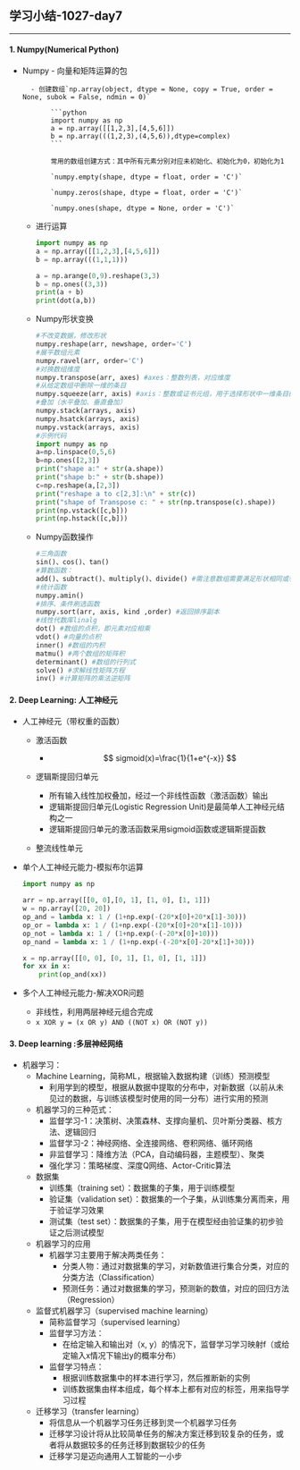 ## 学习小结-1027-day7
---

#### 1. Numpy(Numerical Python)

   - Numpy - 向量和矩阵运算的包

           - 创建数组`np.array(object, dtype = None, copy = True, order = None, subok = False, ndmin = 0)`

                ```python
                import numpy as np
                a = np.array([[1,2,3],[4,5,6]])
                b = np.array(((1,2,3),(4,5,6)),dtype=complex)
                ```

                常用的数组创建方式：其中所有元素分别对应未初始化、初始化为0，初始化为1

                `numpy.empty(shape, dtype = float, order = 'C')`

                `numpy.zeros(shape, dtype = float, order = 'C')`

                `numpy.ones(shape, dtype = None, order = 'C')`

        - 进行运算

             ```python
             import numpy as np
             a = np.array([[1,2,3],[4,5,6]])
             b = np.array(((1,1,1)))
             
             a = np.arange(0,9).reshape(3,3)
             b = np.ones((3,3))
             print(a + b)
             print(dot(a,b))
             ```

        - Numpy形状变换

             ```python
             #不改变数据，修改形状
             numpy.reshape(arr, newshape, order='C')
             #展平数组元素
             numpy.ravel(arr, order='C')
             #对换数组维度
             numpy.transpose(arr, axes) #axes：整数列表，对应维度
             #从给定数组中删除一维的条目
             numpy.squeeze(arr, axis) #axis：整数或证书元组，用于选择形状中一维条目的子集
             #叠加（水平叠加、垂直叠加）
             numpy.stack(arrays, axis)
             numpy.hsatck(arrays, axis)
             numpy.vstack(arrays, axis)
             #示例代码
             import numpy as np
             a=np.linspace(0,5,6)
             b=np.ones([2,3])
             print("shape a:" + str(a.shape))
             print("shape b:" + str(b.shape))
             c=np.reshape(a,[2,3])
             print("reshape a to c[2,3]:\n" + str(c))
             print("shape of Transpose c: " + str(np.transpose(c).shape))
             print(np.vstack([c,b]))
             print(np.hstack([c,b]))
             ```

        - Numpy函数操作

             ```python
             #三角函数
             sin()、cos()、tan()
             #算数函数：
             add()、subtract()、multiply()、divide() #需注意数组需要满足形状相同或者如何广播规则
             #统计函数
             numpy.amin()
             #排序、条件刷选函数
             numpy.sort(arr, axis, kind ,order) #返回排序副本
             #线性代数库linalg
             dot() #数组的点积，即元素对应相乘
             vdot() #向量的点积
             inner() #数组的内积
             matmu() #两个数组的矩阵积
             determinant() #数组的行列式
             solve() #求解线性矩阵方程
             inv() #计算矩阵的乘法逆矩阵
             ```

#### 2. Deep Learning: 人工神经元

 - 人工神经元（带权重的函数）

     - 激活函数
        
        - $$
           sigmoid(x)=\frac{1}{1+e^{-x}}
           $$
        
     - 逻辑斯提回归单元

         - 所有输入线性加权叠加，经过一个非线性函数（激活函数）输出
         - 逻辑斯提回归单元(Logistic Regression Unit)是最简单人工神经元结构之一
         - 逻辑斯提回归单元的激活函数采用sigmoid函数或逻辑斯提函数

     - 整流线性单元

 - 单个人工神经元能力-模拟布尔运算

    ```python
    import numpy as np
    
    arr = np.array([[0, 0],[0, 1], [1, 0], [1, 1]])
    w = np.array([20, 20])
    op_and = lambda x: 1 / (1+np.exp(-(20*x[0]+20*x[1]-30)))
    op_or = lambda x: 1 / (1+np.exp(-(20*x[0]+20*x[1]-10)))
    op_not = lambda x: 1 / (1+np.exp(-(-20*x[0]+10)))
    op_nand = lambda x: 1 / (1+np.exp(-(-20*x[0]-20*x[1]+30)))
    
    x = np.array([[0, 0], [0, 1], [1, 0], [1, 1]])
    for xx in x:
        print(op_and(xx))
    ```

 - 多个人工神经元能力-解决XOR问题

      - 非线性，利用两层神经元组合完成
     - `x XOR y = (x OR y) AND ((NOT x) OR (NOT y))`

#### 3. Deep learning :多层神经网络

- 机器学习：
  - Machine Learning，简称ML，根据输入数据构建（训练）预测模型
    - 利用学到的模型，根据从数据中提取的分布中，对新数据（以前从未见过的数据，与训练该模型时使用的同一分布）进行实用的预测
  - 机器学习的三种范式：
    - 监督学习-1：决策树、决策森林、支撑向量机、贝叶斯分类器、核方法、逻辑回归
    - 监督学习-2：神经网络、全连接网络、卷积网络、循环网络
    - 非监督学习：降维方法（PCA，自动编码器，主题模型）、聚类
    - 强化学习：策略梯度、深度Q网络、Actor-Critic算法
  - 数据集
    - 训练集（training set）：数据集的子集，用于训练模型
    - 验证集（validation set）：数据集的一个子集，从训练集分离而来，用于验证学习效果
    - 测试集（test set）：数据集的子集，用于在模型经由验证集的初步验证之后测试模型
  - 机器学习的应用
    - 机器学习主要用于解决两类任务：
      - 分类人物：通过对数据集的学习，对新数值进行集合分类，对应的分类方法（Classification）
      - 预测任务：通过对数据集的学习，预测新的数值，对应的回归方法（Regression）
  - 监督式机器学习（supervised machine learning）
    - 简称监督学习（supervised learning）
    - 监督学习方法：
      - 在给定输入和输出对（x, y）的情况下，监督学习学习映射f（或给定输入x情况下输出y的概率分布）
    - 监督学习特点：
      - 根据训练数据集中的样本进行学习，然后推断新的实例
      - 训练数据集由样本组成，每个样本上都有对应的标签，用来指导学习过程
  - 迁移学习（transfer learning）
    - 将信息从一个机器学习任务迁移到灵一个机器学习任务
    - 迁移学习设计将从比较简单任务的解决方案迁移到较复杂的任务，或者将从数据较多的任务迁移到数据较少的任务
    - 迁移学习是迈向通用人工智能的一小步


